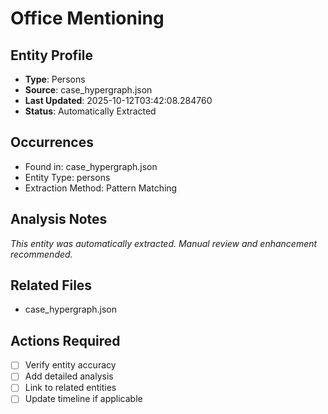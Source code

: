 # Office Mentioning

## Entity Profile
- **Type**: Persons
- **Source**: case_hypergraph.json
- **Last Updated**: 2025-10-12T03:42:08.284760
- **Status**: Automatically Extracted

## Occurrences
- Found in: case_hypergraph.json
- Entity Type: persons
- Extraction Method: Pattern Matching

## Analysis Notes
*This entity was automatically extracted. Manual review and enhancement recommended.*

## Related Files
- case_hypergraph.json

## Actions Required
- [ ] Verify entity accuracy
- [ ] Add detailed analysis
- [ ] Link to related entities
- [ ] Update timeline if applicable
